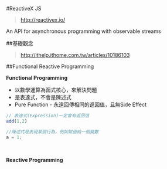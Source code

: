 #ReactiveX JS
>http://reactivex.io/

An API for asynchronous programming
with observable streams

##基礎觀念
>http://ithelp.ithome.com.tw/articles/10186103

##Functional Reactive Programming

<b>Functional Programming</b>

 * 以數學運算為函式核心，來解決問題
 * 是表達式，不會是陳述式
 * Pure Function - 永遠回傳相同的返回值，且無Side Effect
```javascript
// 表達式(Expression)一定會有返回值
add(1,2)
```

 
```javascript
//陳述式是表現某個行為，例如賦值給一個變數
a = 1;
```

<br>

<b>Reactive Programming</b>

